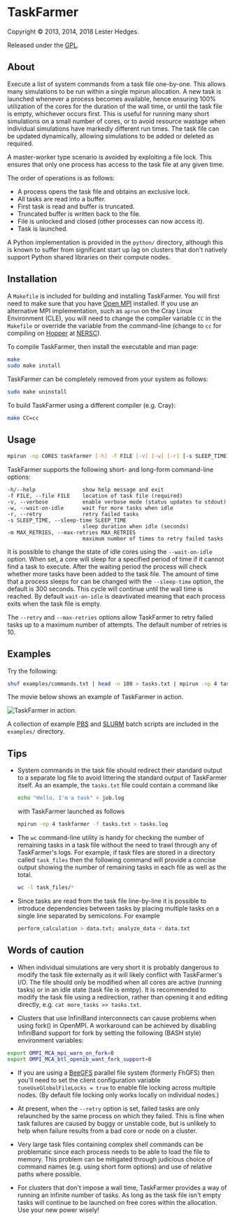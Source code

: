 # TaskFarmer

Copyright &copy; 2013, 2014, 2018 Lester Hedges.

Released under the [GPL](http://www.gnu.org/copyleft/gpl.html).

## About
Execute a list of system commands from a task file one-by-one. This allows
many simulations to be run within a single mpirun allocation. A new task is
launched whenever a process becomes available, hence ensuring 100% utilization
of the cores for the duration of the wall time, or until the task file is
empty, whichever occurs first. This is useful for running many short
simulations on a small number of cores, or to avoid resource wastage when
individual simulations have markedly different run times. The task file can
be updated dynamically, allowing simulations to be added or deleted as
required.

A master-worker type scenario is avoided by exploiting a file lock. This
ensures that only one process has access to the task file at any given time.

The order of operations is as follows:

* A process opens the task file and obtains an exclusive lock.
* All tasks are read into a buffer.
* First task is read and buffer is truncated.
* Truncated buffer is written back to the file.
* File is unlocked and closed (other processes can now access it).
* Task is launched.

A Python implementation is provided in the `python/` directory, although this
is known to suffer from significant start up lag on clusters that don't
natively support Python shared libraries on their compute nodes.

## Installation
A `Makefile` is included for building and installing TaskFarmer. You will first
need to make sure that you have [Open MPI](http://www.open-mpi.org/) installed.
If you use an alternative MPI implementation, such as `aprun` on the Cray Linux
Environment (CLE), you will need to change the compiler variable `CC` in the `Makefile`
or override the variable from the command-line
(change to `cc` for compiling on
[Hopper](http://www.nersc.gov/users/computational-systems/hopper/) at
[NERSC](http://www.nersc.gov/)).

To compile TaskFarmer, then install the executable and man page:

```bash
make
sudo make install
```

TaskFarmer can be completely removed from your system as follows:

```bash
sudo make uninstall
```

To build TaskFarmer using a different compiler (e.g. Cray):

```bash
make CC=cc
```

## Usage
``` bash
mpirun -np CORES taskfarmer [-h] -f FILE [-v] [-w] [-r] [-s SLEEP_TIME] [-m MAX_RETRIES]
```

TaskFarmer supports the following short- and long-form command-line
options:

	-h/--help               show help message and exit
	-f FILE, --file FILE    location of task file (required)
	-v, --verbose           enable verbose mode (status updates to stdout)
	-w, --wait-on-idle      wait for more tasks when idle
	-r, --retry             retry failed tasks
	-s SLEEP_TIME, --sleep-time SLEEP_TIME
	                        sleep duration when idle (seconds)
	-m MAX_RETRIES, --max-retries MAX_RETRIES
	                        maximum number of times to retry failed tasks

It is possible to change the state of idle cores using the `--wait-on-idle`
option. When set, a core will sleep for a specified period of time if it
cannot find a task to execute. After the waiting period the process will
check whether more tasks have been added to the task file. The amount of time
that a process sleeps for can be changed with the `--sleep-time` option, the
default is 300 seconds. This cycle will continue until the wall time is
reached. By default `wait-on-idle` is deavtivated meaning that each process
exits when the task file is empty.

The `--retry` and `--max-retries` options allow TaskFarmer to retry failed
tasks up to a maximum number of attempts. The default number of retries is 10.

## Examples
Try the following:

``` bash
shuf examples/commands.txt | head -n 100 > tasks.txt | mpirun -np 4 taskfarmer -f tasks.txt
```

The movie below shows an example of TaskFarmer in action.

![TaskFarmer in action.](https://raw.githubusercontent.com/lohedges/assets/master/taskfarmer/animations/taskfarmer.gif)

A collection of example [PBS](http://en.wikipedia.org/wiki/Portable_Batch_System) and
[SLURM](https://computing.llnl.gov/linux/slurm/) batch scripts are included in the `examples/` directory.

## Tips
* System commands in the task file should redirect their standard output
  to a separate log file to avoid littering the standard output of TaskFarmer
  itself. As an example, the `tasks.txt` file could contain a command like

	``` bash
	echo "Hello, I'm a task" > job.log
	```

   with TaskFarmer launched as follows

	``` bash
	mpirun -np 4 taskfarmer -f tasks.txt > tasks.log
	```

* The `wc` command-line utility is handy for checking the number of remaining
  tasks in a task file without the need to trawl through any of TaskFarmer's
  logs. For example, if task files are stored in a directory called `task_files`
  then the following command will provide a concise output showing the number of
  remaining tasks in each file as well as the total.

	``` bash
	wc -l task_files/*
	```

* Since tasks are read from the task file line-by-line it is possible to
  introduce dependencies between tasks by placing multiple tasks on a single
  line separated by semicolons. For example

	``` bash
	perform_calculation > data.txt; analyze_data < data.txt
	```

## Words of caution

* When individual simulations are very short it is probably dangerous to
  modify the task file externally as it will likely conflict with TaskFarmer's
  I/O. The file should only be modified when all cores are active (running tasks)
  or in an idle state (task file is emtpy). It is recommended to modify the task
  file using a redirection, rather than opening it and editing directly,
  e.g. `cat more_tasks >> tasks.txt`.

* Clusters that use InfiniBand interconnects can cause problems when using fork()
  in OpenMPI. A workaround can be achieved by disabling InfiniBand support for
  fork by setting the following (BASH style) environment variables:

``` bash
export OMPI_MCA_mpi_warn_on_fork=0
export OMPI_MCA_btl_openib_want_fork_support=0
```

* If you are using a [BeeGFS](http://www.beegfs.com) parallel file system
  (formerly FhGFS) then you'll need to set the client configuration variable
  `tuneUseGlobalFileLocks = true` to enable file locking across multiple nodes.
  (By default file locking only works locally on individual nodes.)

* At present, when the `--retry` option is set, failed tasks are only relaunched
  by the same process on which they failed. This is fine when task failures are
  caused by buggy or unstable code, but is unlikely to help when failure results
  from a bad core or node on a cluster.

* Very large task files containing complex shell commands can be problematic since
  each process needs to be able to load the file to memory. This problem can be
  mitigated through judicious choice of command names (e.g. using short form
  options) and use of relative paths where possible.

* For clusters that don't impose a wall time, TaskFarmer provides a way of
  running an infinite number of tasks. As long as the task file isn't empty tasks
  will continue to be launched on free cores within the allocation. Use your new
  power wisely!
